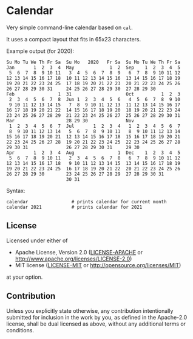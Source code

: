 # Calendar

Very simple command-line calendar based on `cal`.

It uses a compact layout that fits in 65x23 characters.

Example output (for 2020):

    Su Mo Tu We Th Fr Sa  Su Mo   2020   Fr Sa  Su Mo Tu We Th Fr Sa
    Jan       1  2  3  4  May             1  2  Sep    1  2  3  4  5
     5  6  7  8  9 10 11   3  4  5  6  7  8  9   6  7  8  9 10 11 12
    12 13 14 15 16 17 18  10 11 12 13 14 15 16  13 14 15 16 17 18 19
    19 20 21 22 23 24 25  17 18 19 20 21 22 23  20 21 22 23 24 25 26
    26 27 28 29 30 31     24 25 26 27 28 29 30  27 28 29 30
    Feb                1  31                    Oct          1  2  3
     2  3  4  5  6  7  8  Jun 1  2  3  4  5  6   4  5  6  7  8  9 10
     9 10 11 12 13 14 15   7  8  9 10 11 12 13  11 12 13 14 15 16 17
    16 17 18 19 20 21 22  14 15 16 17 18 19 20  18 19 20 21 22 23 24
    23 24 25 26 27 28 29  21 22 23 24 25 26 27  25 26 27 28 29 30 31
    Mar                   28 29 30              Nov
     1  2  3  4  5  6  7  Jul       1  2  3  4   1  2  3  4  5  6  7
     8  9 10 11 12 13 14   5  6  7  8  9 10 11   8  9 10 11 12 13 14
    15 16 17 18 19 20 21  12 13 14 15 16 17 18  15 16 17 18 19 20 21
    22 23 24 25 26 27 28  19 20 21 22 23 24 25  22 23 24 25 26 27 28
    29 30 31              26 27 28 29 30 31     29 30
    Apr       1  2  3  4  Aug                1  Dec    1  2  3  4  5
     5  6  7  8  9 10 11   2  3  4  5  6  7  8   6  7  8  9 10 11 12
    12 13 14 15 16 17 18   9 10 11 12 13 14 15  13 14 15 16 17 18 19
    19 20 21 22 23 24 25  16 17 18 19 20 21 22  20 21 22 23 24 25 26
    26 27 28 29 30        23 24 25 26 27 28 29  27 28 29 30 31
                          30 31

Syntax:

    calendar                # prints calendar for current month
    calendar 2021           # prints calendar for 2021

## License

Licensed under either of

 * Apache License, Version 2.0
   ([LICENSE-APACHE](LICENSE-APACHE) or
   http://www.apache.org/licenses/LICENSE-2.0)
 * MIT license
   ([LICENSE-MIT](LICENSE-MIT) or
   http://opensource.org/licenses/MIT)

at your option.

## Contribution

Unless you explicitly state otherwise, any contribution intentionally
submitted for inclusion in the work by you, as defined in the
Apache-2.0 license, shall be dual licensed as above,
without any additional terms or conditions.
